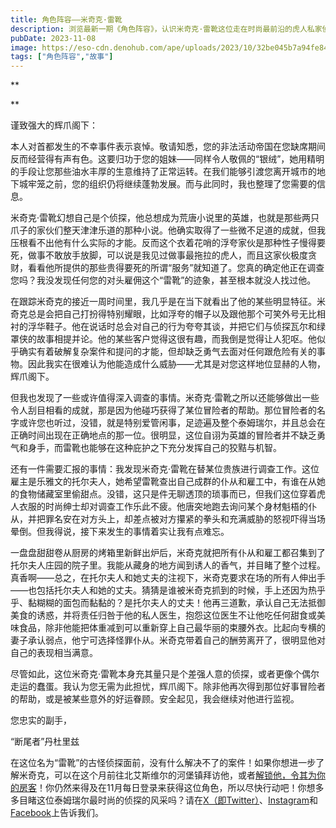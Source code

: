 ```yaml
---
title: 角色阵容——米奇克·雷靴
description: 浏览最新一期《角色阵容》，认识米奇克·雷靴这位走在时尚最前沿的虎人私家侦探！
pubDate: 2023-11-08
image: https://eso-cdn.denohub.com/ape/uploads/2023/10/32be045b7a94fe8418ddb2c76e92d7eb.jpg
tags: ["角色阵容","故事"]
---
```


**

**

谨致强大的辉爪阁下：

本人对首都发生的不幸事件表示哀悼。敬请知悉，您的非法活动帝国在您缺席期间反而经营得有声有色。这要归功于您的姐妹——同样令人敬佩的“银绒”，她用精明的手段让您那些油水丰厚的生意维持了正常运转。在我们能够引渡您离开城市的地下城牢笼之前，您的组织仍将继续蓬勃发展。而与此同时，我也整理了您需要的信息。

米奇克·雷靴幻想自己是个侦探，他总想成为荒唐小说里的英雄，也就是那些两只爪子的家伙们整天津津乐道的那种小说。他确实取得了一些微不足道的成就，但我压根看不出他有什么实际的才能。反而这个衣着花哨的浮夸家伙是那种性子慢得要死，做事不敢放手放脚，可以说是我见过做事最拖拉的虎人，而且这家伙极度贪财，看看他所提供的那些贵得要死的所谓“服务”就知道了。您真的确定他正在调查您吗？我没发现任何您的对头雇佣这个“雷靴”的迹象，甚至根本就没人找过他。

在跟踪米奇克的接近一周时间里，我几乎是在当下就看出了他的某些明显特征。米奇克总是会把自己打扮得特别耀眼，比如浮夸的帽子以及跟他那个可笑外号无比相衬的浮华鞋子。他在说话时总会对自己的行为夸夸其谈，并把它们与侦探瓦尔和绿罩侠的故事相提并论。他的某些客户觉得这很有趣，而我倒是觉得让人犯呕。他似乎确实有着破解复杂案件和提问的才能，但却缺乏勇气去面对任何跟危险有关的事物。因此我实在很难认为他能造成什么威胁——尤其是对您这样地位显赫的人物，辉爪阁下。

但我也发现了一些或许值得深入调查的事情。米奇克·雷靴之所以还能够做出一些令人刮目相看的成就，那是因为他碰巧获得了某位冒险者的帮助。那位冒险者的名字或许您也听过，没错，就是特别爱管闲事，足迹遍及整个泰姆瑞尔，并且总会在正确时间出现在正确地点的那一位。很明显，这位自诩为英雄的冒险者并不缺乏勇气和身手，而雷靴也能够在这种庇护之下充分发挥自己的狡黠与机智。

还有一件需要汇报的事情：我发现米奇克·雷靴在替某位贵族进行调查工作。这位雇主是乐雅文的托尔夫人，她希望雷靴查出自己成群的仆从和雇工中，有谁在从她的食物储藏室里偷甜点。没错，这只是件无聊透顶的琐事而已，但我们这位穿着虎人衣服的时尚绅士却对调查工作乐此不疲。他唐突地跑去询问某个身材魁梧的仆从，并把罪名安在对方头上，却差点被对方攥紧的拳头和充满威胁的怒视吓得当场晕倒。但我得说，接下来发生的事情着实让我有点难忘。

一盘盘甜甜卷从厨房的烤箱里新鲜出炉后，米奇克就把所有仆从和雇工都召集到了托尔夫人庄园的院子里。我能从藏身的地方闻到诱人的香气，并目睹了整个过程。真香啊——总之，在托尔夫人和她丈夫的注视下，米奇克要求在场的所有人伸出手——也包括托尔夫人和她的丈夫。猜猜是谁被米奇克抓到的时候，手上还因为热乎乎、黏糊糊的面包而黏黏的？是托尔夫人的丈夫！他再三道歉，承认自己无法抵御美食的诱惑，并将责任归咎于他的私人医生，抱怨这位医生不让他吃任何甜食或美味食品，除非他能把体重减到可以重新穿上自己最华丽的束腰外衣。比起向专横的妻子承认弱点，他宁可选择怪罪仆从。米奇克带着自己的酬劳离开了，很明显他对自己的表现相当满意。

尽管如此，这位米奇克·雷靴本身充其量只是个差强人意的侦探，或者更像个偶尔走运的蠢蛋。我认为您无需为此担忧，辉爪阁下。除非他再次得到那位好事冒险者的帮助，或是被某些意外的好运眷顾。安全起见，我会继续对他进行监视。

您忠实的副手，

“断尾者”丹杜里兹

在这位名为“雷靴”的古怪侦探面前，没有什么解决不了的案件！如果你想进一步了解米奇克，可以在这个月前往北艾斯维尔的河堡镇拜访他，或者[解锁他，令其为你的房客](/news/post/64919)！你仍然来得及在11月每日登录来获得这位角色，所以尽快行动吧！你想多多目睹这位泰姆瑞尔最时尚的侦探的风采吗？请在[X（即Twitter）](https://twitter.com/TESOnline)、[Instagram](https://www.instagram.com/elderscrollsonline/)和[Facebook](https://www.facebook.com/elderscrollsonline)上告诉我们。 
